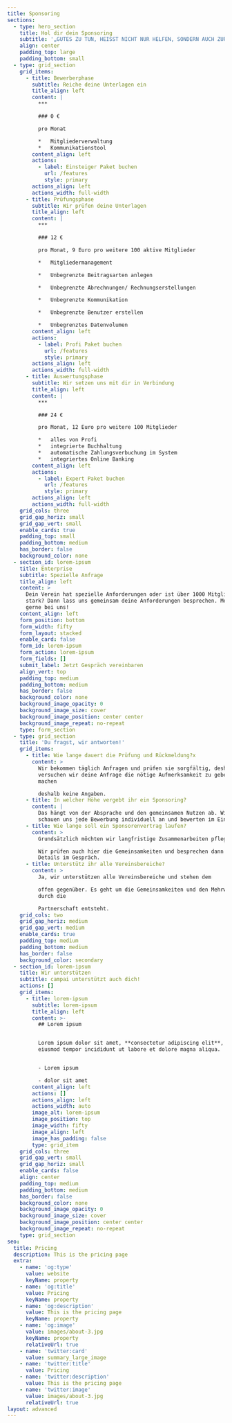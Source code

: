 ```yaml
---
title: Sponsoring
sections:
  - type: hero_section
    title: Hol dir dein Sponsoring
    subtitle: '„GUTES ZU TUN, HEISST NICHT NUR HELFEN, SONDERN AUCH ZURÜCKZUGEBEN.“'
    align: center
    padding_top: large
    padding_bottom: small
  - type: grid_section
    grid_items:
      - title: Bewerberphase
        subtitle: Reiche deine Unterlagen ein
        title_align: left
        content: |
          ***

          ### 0 €

          pro Monat

          *   Mitgliederverwaltung
          *   Kommunikationstool
        content_align: left
        actions:
          - label: Einsteiger Paket buchen
            url: /features
            style: primary
        actions_align: left
        actions_width: full-width
      - title: Prüfungsphase
        subtitle: Wir prüfen deine Unterlagen
        title_align: left
        content: |
          ***

          ### 12 €

          pro Monat, 9 Euro pro weitere 100 aktive Mitglieder

          *   Mitgliedermanagement

          *   Unbegrenzte Beitragsarten anlegen

          *   Unbegrenzte Abrechnungen/ Rechnungserstellungen

          *   Unbegrenzte Kommunikation

          *   Unbegrenzte Benutzer erstellen

          *   Unbegrenztes Datenvolumen
        content_align: left
        actions:
          - label: Profi Paket buchen
            url: /features
            style: primary
        actions_align: left
        actions_width: full-width
      - title: Auswertungsphase
        subtitle: Wir setzen uns mit dir in Verbindung
        title_align: left
        content: |
          ***

          ### 24 €

          pro Monat, 12 Euro pro weitere 100 Mitglieder

          *   alles von Profi
          *   integrierte Buchhaltung
          *   automatische Zahlungsverbuchung im System
          *   integriertes Online Banking
        content_align: left
        actions:
          - label: Expert Paket buchen
            url: /features
            style: primary
        actions_align: left
        actions_width: full-width
    grid_cols: three
    grid_gap_horiz: small
    grid_gap_vert: small
    enable_cards: true
    padding_top: small
    padding_bottom: medium
    has_border: false
    background_color: none
  - section_id: lorem-ipsum
    title: Enterprise
    subtitle: Spezielle Anfrage
    title_align: left
    content: >
      Dein Verein hat spezielle Anforderungen oder ist über 1000 Mitglieder
      stark? Dann lass uns gemeinsam deine Anforderungen besprechen. Melde dich
      gerne bei uns!
    content_align: left
    form_position: bottom
    form_width: fifty
    form_layout: stacked
    enable_card: false
    form_id: lorem-ipsum
    form_action: lorem-ipsum
    form_fields: []
    submit_label: Jetzt Gespräch vereinbaren
    align_vert: top
    padding_top: medium
    padding_bottom: medium
    has_border: false
    background_color: none
    background_image_opacity: 0
    background_image_size: cover
    background_image_position: center center
    background_image_repeat: no-repeat
    type: form_section
  - type: grid_section
    title: 'Du fragst, wir antworten!'
    grid_items:
      - title: Wie lange dauert die Prüfung und Rückmeldung?x
        content: >
          Wir bekommen täglich Anfragen und prüfen sie sorgfältig, deshalb
          versuchen wir deine Anfrage die nötige Aufmerksamkeit zu geben. Wir
          machen

          deshalb keine Angaben.
      - title: In welcher Höhe vergebt ihr ein Sponsoring?
        content: |
          Das hängt von der Absprache und den gemeinsamen Nutzen ab. Wir
          schauen uns jede Bewerbung individuell an und bewerten im Einzelfall.
      - title: Wie lange soll ein Sponsorenvertrag laufen?
        content: >
          Grundsätzlich möchten wir langfristige Zusammenarbeiten pflegen.

          Wir prüfen auch hier die Gemeinsamkeiten und besprechen dann die
          Details im Gespräch.
      - title: Unterstütz ihr alle Vereinsbereiche?
        content: >
          Ja, wir unterstützen alle Vereinsbereiche und stehen dem

          offen gegenüber. Es geht um die Gemeinsamkeiten und den Mehrwert, der
          durch die

          Partnerschaft entsteht.
    grid_cols: two
    grid_gap_horiz: medium
    grid_gap_vert: medium
    enable_cards: true
    padding_top: medium
    padding_bottom: medium
    has_border: false
    background_color: secondary
  - section_id: lorem-ipsum
    title: Wir unterstützen
    subtitle: campai unterstützt auch dich!
    actions: []
    grid_items:
      - title: lorem-ipsum
        subtitle: lorem-ipsum
        title_align: left
        content: >-
          ## Lorem ipsum


          Lorem ipsum dolor sit amet, **consectetur adipiscing elit**, sed do
          eiusmod tempor incididunt ut labore et dolore magna aliqua.


          - Lorem ipsum

          - dolor sit amet
        content_align: left
        actions: []
        actions_align: left
        actions_width: auto
        image_alt: lorem-ipsum
        image_position: top
        image_width: fifty
        image_align: left
        image_has_padding: false
        type: grid_item
    grid_cols: three
    grid_gap_vert: small
    grid_gap_horiz: small
    enable_cards: false
    align: center
    padding_top: medium
    padding_bottom: medium
    has_border: false
    background_color: none
    background_image_opacity: 0
    background_image_size: cover
    background_image_position: center center
    background_image_repeat: no-repeat
    type: grid_section
seo:
  title: Pricing
  description: This is the pricing page
  extra:
    - name: 'og:type'
      value: website
      keyName: property
    - name: 'og:title'
      value: Pricing
      keyName: property
    - name: 'og:description'
      value: This is the pricing page
      keyName: property
    - name: 'og:image'
      value: images/about-3.jpg
      keyName: property
      relativeUrl: true
    - name: 'twitter:card'
      value: summary_large_image
    - name: 'twitter:title'
      value: Pricing
    - name: 'twitter:description'
      value: This is the pricing page
    - name: 'twitter:image'
      value: images/about-3.jpg
      relativeUrl: true
layout: advanced
---
```

